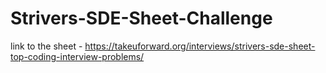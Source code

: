 ﻿# Strivers-SDE-Sheet-Challenge
link to the sheet - https://takeuforward.org/interviews/strivers-sde-sheet-top-coding-interview-problems/
